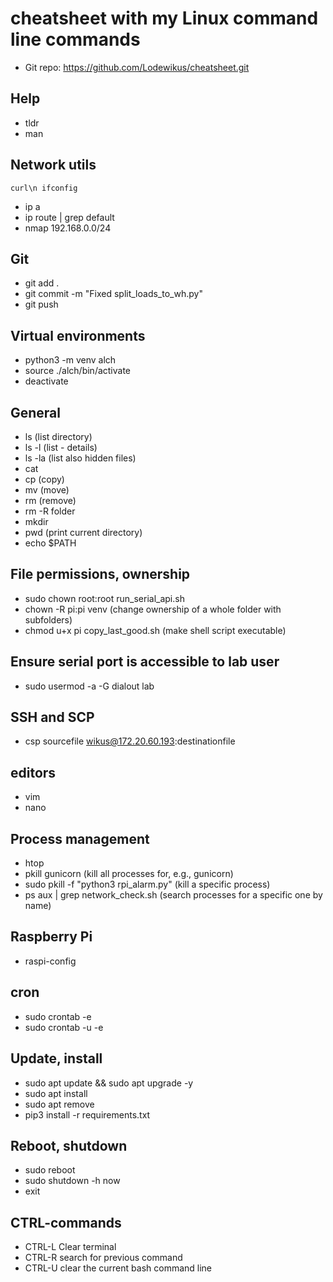 # cheatsheet with my Linux command line commands
- Git repo: https://github.com/Lodewikus/cheatsheet.git

## Help
- tldr
- man

## Network utils
`
curl\n
ifconfig
`
- ip a
- ip route | grep default
- nmap 192.168.0.0/24

## Git
- git add .
- git commit -m "Fixed split_loads_to_wh.py"
- git push

## Virtual environments
- python3 -m venv alch
- source ./alch/bin/activate
- deactivate

## General
- ls (list directory)
- ls -l (list - details)
- ls -la (list also hidden files)
- cat
- cp (copy)
- mv (move)
- rm (remove)
- rm -R folder
- mkdir
- pwd (print current directory)
- echo $PATH

## File permissions, ownership
- sudo chown root:root run_serial_api.sh
- chown -R pi:pi venv (change ownership of a whole folder with subfolders)
- chmod u+x pi copy_last_good.sh (make shell script executable)

## Ensure serial port is accessible to lab user
- sudo usermod -a -G dialout lab

## SSH and SCP
- csp sourcefile wikus@172.20.60.193:destinationfile

## editors
- vim
- nano

## Process management
- htop
- pkill gunicorn (kill all processes for, e.g., gunicorn)
- sudo pkill -f "python3 rpi_alarm.py" (kill a specific process)
- ps aux | grep network_check.sh (search processes for a specific one by name)

## Raspberry Pi
- raspi-config

## cron
- sudo crontab -e
- sudo crontab -u <user> -e

## Update, install
- sudo apt update && sudo apt upgrade -y
- sudo apt install <program>
- sudo apt remove <program>
- pip3 install -r requirements.txt

## Reboot, shutdown
- sudo reboot
- sudo shutdown -h now
- exit

## CTRL-commands
- CTRL-L Clear terminal
- CTRL-R search for previous command
- CTRL-U clear the current bash command line
